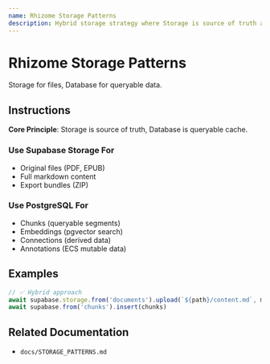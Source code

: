 ```yaml
---
name: Rhizome Storage Patterns
description: Hybrid storage strategy where Storage is source of truth and Database is queryable cache. Supabase Storage for large files (PDFs, markdown, exports), PostgreSQL for queryable data (chunks with embeddings, connections). Use when implementing uploads, exports, or deciding where to store data.
---
```


# Rhizome Storage Patterns

Storage for files, Database for queryable data.

## Instructions

**Core Principle**: Storage is source of truth, Database is queryable cache.

### Use Supabase Storage For

- Original files (PDF, EPUB)
- Full markdown content
- Export bundles (ZIP)

### Use PostgreSQL For

- Chunks (queryable segments)
- Embeddings (pgvector search)
- Connections (derived data)
- Annotations (ECS mutable data)

## Examples

```typescript
// ✅ Hybrid approach
await supabase.storage.from('documents').upload(`${path}/content.md`, markdown)
await supabase.from('chunks').insert(chunks)
```

## Related Documentation

- `docs/STORAGE_PATTERNS.md`
